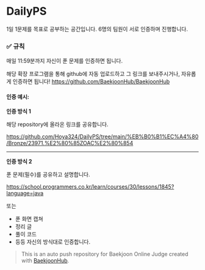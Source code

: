 # DailyPS

1일 1문제를 목표로 공부하는 공간입니다.
6명의 팀원이 서로 인증하며 진행합니다.

### ✅ 규칙 
매일 11:59분까지 자신이 푼 문제를 인증하면 됩니다.

해당 확장 프로그램을 통해 github에 자동 업로드하고 그 링크를 보내주시거나, 자유롭게 인증하면 됩니다!
https://github.com/BaekjoonHub/BaekjoonHub


#### 인증 예시:

**인증 방식 1**

해당 repository에 올라온 링크를 공유합니다.

https://github.com/Hoya324/DailyPS/tree/main/%EB%B0%B1%EC%A4%80/Bronze/23971.%E2%80%85ZOAC%E2%80%854

---

**인증 방식 2**

푼 문제(필수)를 공유하고 설명합니다.

https://school.programmers.co.kr/learn/courses/30/lessons/1845?language=java


또는 
- 푼 화면 캡쳐
- 정리 글
- 풀이 코드
- 등등 자신의 방식대로 인증합니다.

> This is an auto push repository for Baekjoon Online Judge created with [BaekjoonHub](https://github.com/BaekjoonHub/BaekjoonHub).
